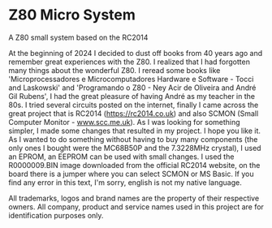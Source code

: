 # Z80 Micro System
A Z80 small system based on the RC2014

At the beginning of 2024 I decided to dust off books from 40 years ago and remember great experiences with the Z80. I realized that I had forgotten many things about the wonderful Z80.
I reread some books like 'Microprocessadores e Microcomputadores Hardware e Software - Tocci and Laskowski' and 'Programando o Z80 - Ney Acir de Oliveira and André Gil Rubens', I had the great pleasure of having André as my teacher in the 80s.
I tried several circuits posted on the internet, finally I came across the great project that is RC2014 (https://rc2014.co.uk) and also SCMON (Small Computer Monitor - www.scc.me.uk). As I was looking for something simpler, I made some changes that resulted in my project. I hope you like it.
As I wanted to do something without having to buy many components (the only ones I bought were the MC68B50P and the 7.3228MHz crystal), I used an EPROM, an EEPROM can be used with small changes. I used the R0000009.BIN image downloaded from the official RC2014 website, on the board there is a jumper where you can select SCMON or MS Basic.
If you find any error in this text, I'm sorry, english is not my native language.

All trademarks, logos and brand names are the property of their respective owners. All company, product and service names used in this project are for identification purposes only.

